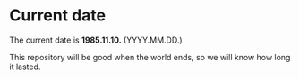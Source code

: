 # Current date

The current date is **1985.11.10.** (YYYY.MM.DD.)

This repository will be good when the world ends, so we will know how long it lasted.